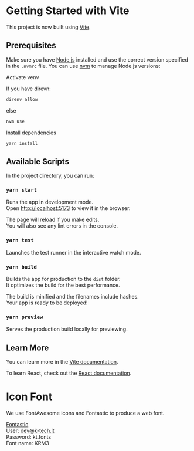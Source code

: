 # Getting Started with Vite

This project is now built using [Vite](https://vitejs.dev/).

## Prerequisites

Make sure you have [Node.js](https://nodejs.org/) installed and use the correct version specified in the `.nvmrc` file. You can use [nvm](https://github.com/nvm-sh/nvm) to manage Node.js versions:

Activate venv

If you have direvn:
```bash
direnv allow
```
else
```bash
nvm use
```

Install dependencies

```bash
yarn install
```

## Available Scripts

In the project directory, you can run:

### `yarn start`

Runs the app in development mode.\
Open [http://localhost:5173](http://localhost:5173) to view it in the browser.

The page will reload if you make edits.\
You will also see any lint errors in the console.

### `yarn test`

Launches the test runner in the interactive watch mode.

### `yarn build`

Builds the app for production to the `dist` folder.\
It optimizes the build for the best performance.

The build is minified and the filenames include hashes.\
Your app is ready to be deployed!

### `yarn preview`

Serves the production build locally for previewing.

## Learn More

You can learn more in the [Vite documentation](https://vitejs.dev/guide/).

To learn React, check out the [React documentation](https://reactjs.org/).

# Icon Font

We use FontAwesome icons and Fontastic to produce a web font.

[Fontastic](https://app.fontastic.me/)  
User: dev@k-tech.it  
Password: kt.fonts  
Font name: KRM3
